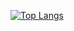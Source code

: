 [![Top Langs](https://github-readme-stats.vercel.app/api/top-langs/?username=gg-br)](https://github.com/anuraghazra/github-readme-stats)
